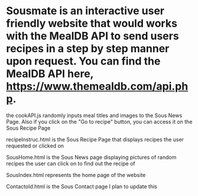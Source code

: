 # Sousmate is an interactive user friendly website that would works with the MealDB API to send users recipes in a step by step manner upon request. You can find the MealDB API here, https://www.themealdb.com/api.php.

the cookAPI.js randomly inputs meal titles and images to the Sous News Page. Also if you click on the "Go to recipe"  button, you can access it on the Sous Recipe Page

recipeInstruc.html is the Sous Recipe Page that displays recipes the user requested or clicked on

SousHome.html is the Sous News page displaying pictures of random recipes the user can click on to find out the recipe of

SousIndex.html represents the home page of the website

Contactold.html is the Sous Contact page I plan to update this
